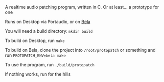 A realtime audio patching program, written in C. Or at least... a prototype for one

Runs on Desktop via Portaudio, or on [Bela](bela.io)

You will need a build directory:
```mkdir build```

To build on Desktop, run
```make```

To build on Bela, clone the project into `/root/protopatch` or something and run
```PROTOPATCH_ENV=bela make```

To use the program, run
```./build/protopatch```

If nothing works, run for the hills
